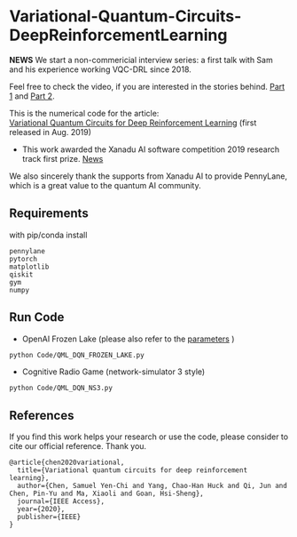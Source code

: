 # Variational-Quantum-Circuits-DeepReinforcementLearning


**NEWS** We start a non-commericial interview series: a first talk with Sam and his experience working VQC-DRL since 2018. 

Feel free to check the video, if you are interested in the stories behind. [Part 1](https://www.youtube.com/watch?v=hpnw8x3ob5E) and [Part 2](https://www.youtube.com/watch?v=JGIWxpA_X1w&). 

This is the numerical code for the article: \
[Variational Quantum Circuits for Deep Reinforcement Learning](https://arxiv.org/abs/1907.00397) (first released in Aug. 2019)


- This work awarded the Xanadu AI software competition 2019 research track first prize. [News](https://medium.com/xanaduai/xanadu-software-competition-the-results-are-in-9ccb6a3b591b?source=collection_home---6------5-----------------------)

We also sincerely thank the supports from Xanadu AI to provide PennyLane, which is a great value to the quantum AI community. 

## Requirements

with pip/conda install

```
pennylane
pytorch
matplotlib
qiskit
gym
numpy
```
## Run Code

- OpenAI Frozen Lake (please also refer to the [parameters](https://github.com/ycchen1989/Var-QuantumCircuits-DeepRL/blob/master/Code/ShortestPathFrozenLake.py#L4) )

```bash
python Code/QML_DQN_FROZEN_LAKE.py
```

- Cognitive Radio Game (network-simulator 3 style)

```
python Code/QML_DQN_NS3.py
```

## References 
If you find this work helps your research or use the code, please consider to cite our official reference. Thank you.

```
@article{chen2020variational,
  title={Variational quantum circuits for deep reinforcement learning},
  author={Chen, Samuel Yen-Chi and Yang, Chao-Han Huck and Qi, Jun and Chen, Pin-Yu and Ma, Xiaoli and Goan, Hsi-Sheng},
  journal={IEEE Access},
  year={2020},
  publisher={IEEE}
}
```
